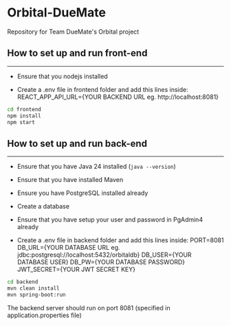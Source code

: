 # Orbital-DueMate
Repository for Team DueMate's Orbital project


## How to set up and run front-end
---
- Ensure that you nodejs installed

- Create a .env file in frontend folder and add this lines inside:
REACT_APP_API_URL={YOUR BACKEND URL eg. http://localhost:8081}

```bash
cd frontend
npm install
npm start
```

## How to set up and run back-end
---
- Ensure that you have Java 24 installed (```java --version```)
- Ensure that you have installed Maven
- Ensure you have PostgreSQL installed already
- Create a database
- Ensure that you have setup your user and password in PgAdmin4 already

- Create a .env file in backend folder and add this lines inside:
PORT=8081
DB_URL={YOUR DATABASE URL eg. jdbc:postgresql://localhost:5432/orbitaldb}
DB_USER={YOUR DATABASE USER}
DB_PW={YOUR DATABASE PASSWORD}
JWT_SECRET={YOUR JWT SECRET KEY}


```bash
cd backend
mvn clean install
mvn spring-boot:run
```

The backend server should run on port 8081 (specified in application.properties file)


